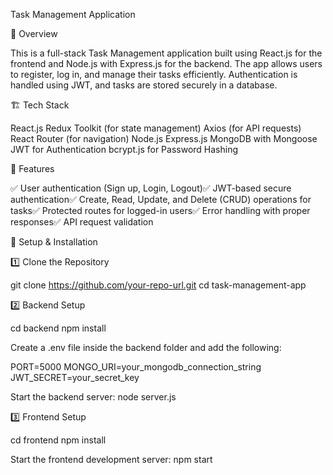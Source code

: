 Task Management Application

📌 Overview

This is a full-stack Task Management application built using React.js for the frontend and Node.js with Express.js for the backend. The app allows users to register, log in, and manage their tasks efficiently. Authentication is handled using JWT, and tasks are stored securely in a database.

🏗 Tech Stack

React.js
Redux Toolkit (for state management)
Axios (for API requests)
React Router (for navigation)
Node.js
Express.js
MongoDB with Mongoose
JWT for Authentication
bcrypt.js for Password Hashing

🚀 Features

✅ User authentication (Sign up, Login, Logout)✅ JWT-based secure authentication✅ Create, Read, Update, and Delete (CRUD) operations for tasks✅ Protected routes for logged-in users✅ Error handling with proper responses✅ API request validation

🔧 Setup & Installation

1️⃣ Clone the Repository

git clone https://github.com/your-repo-url.git
cd task-management-app

2️⃣ Backend Setup

cd backend
npm install

Create a .env file inside the backend folder and add the following:

PORT=5000
MONGO_URI=your_mongodb_connection_string
JWT_SECRET=your_secret_key

Start the backend server: node server.js

3️⃣ Frontend Setup

cd frontend
npm install

Start the frontend development server: npm start
